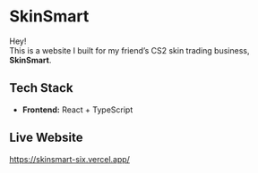 # SkinSmart

Hey!  
This is a website I built for my friend’s CS2 skin trading business, **SkinSmart**.  

## Tech Stack  
- **Frontend:** React + TypeScript  

## Live Website
https://skinsmart-six.vercel.app/
